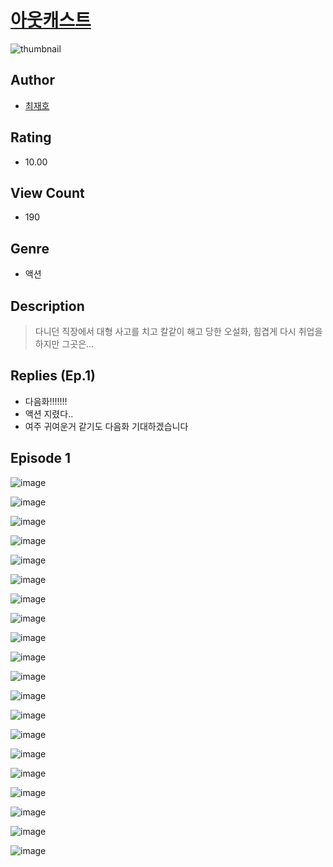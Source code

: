 # [아웃캐스트](https://comic.naver.com/challenge/list?titleId=810204)
![thumbnail](https://image-comic.pstatic.net/user_contents_data/challenge_comic/2023/05/23/366822/upload_3834306245988463161_480x623.jpeg)

## Author
- [최재호](https://comic.naver.com/artistTitle?id=366822)

## Rating
- 10.00

## View Count
- 190

## Genre
- 액션

## Description
> 다니던 직장에서 대형 사고를 치고 칼같이 해고 당한 오설화, 힘겹게 다시 취업을 하지만 그곳은...

## Replies (Ep.1)
- 다음화!!!!!!!
- 액션 지렸다..
- 여주 귀여운거 같기도 다음화 기대하겠습니다

## Episode 1
![image](https://image-comic.pstatic.net/user_contents_data/challenge_comic/2023/05/23/366822/upload_7005693600271184481.jpeg)

![image](https://image-comic.pstatic.net/user_contents_data/challenge_comic/2023/05/23/366822/upload_3904728857598845793.jpeg)

![image](https://image-comic.pstatic.net/user_contents_data/challenge_comic/2023/05/23/366822/upload_3835153939372270433.jpeg)

![image](https://image-comic.pstatic.net/user_contents_data/challenge_comic/2023/05/23/366822/upload_7003719959800067380.jpeg)

![image](https://image-comic.pstatic.net/user_contents_data/challenge_comic/2023/05/23/366822/upload_3544951065096500019.jpeg)

![image](https://image-comic.pstatic.net/user_contents_data/challenge_comic/2023/05/23/366822/upload_7306299169624766305.jpeg)

![image](https://image-comic.pstatic.net/user_contents_data/challenge_comic/2023/05/23/366822/upload_3762811584741204786.jpeg)

![image](https://image-comic.pstatic.net/user_contents_data/challenge_comic/2023/05/23/366822/upload_7089283074124560438.jpeg)

![image](https://image-comic.pstatic.net/user_contents_data/challenge_comic/2023/05/23/366822/upload_3544394910539146854.jpeg)

![image](https://image-comic.pstatic.net/user_contents_data/challenge_comic/2023/05/23/366822/upload_7017513552968836658.jpeg)

![image](https://image-comic.pstatic.net/user_contents_data/challenge_comic/2023/05/23/366822/upload_4063480758120166708.jpeg)

![image](https://image-comic.pstatic.net/user_contents_data/challenge_comic/2023/05/23/366822/upload_3702577253850297657.jpeg)

![image](https://image-comic.pstatic.net/user_contents_data/challenge_comic/2023/05/23/366822/upload_3991093305540633399.jpeg)

![image](https://image-comic.pstatic.net/user_contents_data/challenge_comic/2023/05/23/366822/upload_3631648841161663282.jpeg)

![image](https://image-comic.pstatic.net/user_contents_data/challenge_comic/2023/05/23/366822/upload_7076059037357651254.jpeg)

![image](https://image-comic.pstatic.net/user_contents_data/challenge_comic/2023/05/23/366822/upload_7363446286444803123.jpeg)

![image](https://image-comic.pstatic.net/user_contents_data/challenge_comic/2023/05/23/366822/upload_4121412917736322864.jpeg)

![image](https://image-comic.pstatic.net/user_contents_data/challenge_comic/2023/05/23/366822/upload_3472609809943509300.jpeg)

![image](https://image-comic.pstatic.net/user_contents_data/challenge_comic/2023/05/23/366822/upload_7220739589105201971.jpeg)

![image](https://image-comic.pstatic.net/user_contents_data/challenge_comic/2023/05/23/366822/upload_3905014919630698808.jpeg)
